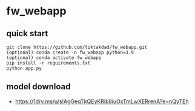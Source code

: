# fw_webapp


## quick start
```shell
git clone https://github.com/tiktakdad/fw_webapp.git
(optional) conda create -n fw_webapp python=3.9
(optional) conda activate fw_webapp
pip install -r requirements.txt
python app.py
```
## model download
- https://1drv.ms/u/s!AgGeqTkQEyKRib8iuOxTmLwXERrenA?e=nQyTEh